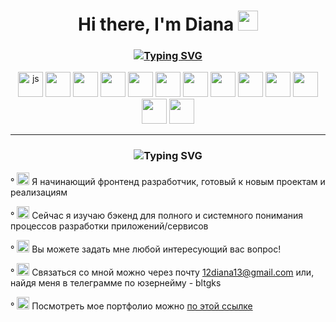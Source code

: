 <h1 align="center">Hi there, I'm Diana 
<img src="https://github.com/blackcater/blackcater/raw/main/images/Hi.gif" height="32"/></h1>
<h3 align="center"><a href="https://git.io/typing-svg"><img src="https://readme-typing-svg.herokuapp.com?font=Fira+Code&pause=1000&random=false&width=435&lines=Frontend+Developer+from+Kazan" alt="Typing SVG" /></a></h3>


<div align="center"><img src="https://cdn.jsdelivr.net/gh/devicons/devicon@latest/icons/javascript/javascript-original.svg" title="js" width="40" height="40"/> <img src="https://cdn.jsdelivr.net/gh/devicons/devicon@latest/icons/typescript/typescript-original.svg" width="40" height="40" /> <img src="https://cdn.jsdelivr.net/gh/devicons/devicon@latest/icons/html5/html5-original.svg" width="40" height="40"/> <img src="https://cdn.jsdelivr.net/gh/devicons/devicon@latest/icons/css3/css3-original.svg" width="40" height="40"/> <img src="https://cdn.jsdelivr.net/gh/devicons/devicon@latest/icons/react/react-original.svg" width="40" height="40" /> <img src="https://cdn.jsdelivr.net/gh/devicons/devicon@latest/icons/vuejs/vuejs-original.svg" width="40" height="40" /> <img src="https://cdn.jsdelivr.net/gh/devicons/devicon@latest/icons/nodejs/nodejs-original.svg" width="40" height="40"/> <img src="https://cdn.jsdelivr.net/gh/devicons/devicon@latest/icons/express/express-original.svg" width="40" height="40" />
<img src="https://cdn.jsdelivr.net/gh/devicons/devicon@latest/icons/npm/npm-original-wordmark.svg"  width="40" height="40"/> <img src="https://cdn.jsdelivr.net/gh/devicons/devicon@latest/icons/mongodb/mongodb-original.svg"  width="40" height="40"/> <img src="https://cdn.jsdelivr.net/gh/devicons/devicon@latest/icons/mysql/mysql-original.svg" width="40" height="40"/> <img src="https://cdn.jsdelivr.net/gh/devicons/devicon@latest/icons/git/git-original.svg" width="40" height="40"/> <img src="https://cdn.jsdelivr.net/gh/devicons/devicon@latest/icons/jest/jest-plain.svg" width="40" height="40"/></div> 

_______________

<h3 align="center" <a href="https://git.io/typing-svg"><img src="https://readme-typing-svg.herokuapp.com?font=Fira+Code&pause=1000&random=false&width=435&lines=Typing+%22about+me%22+..." alt="Typing SVG" /></a> </h3>

° <img src="https://github.com/DianaN7/DianaN7/assets/118924554/c4c94170-2c36-43e3-9d9a-2968bc4183af" width="20" height="20" /> Я начинающий фронтенд разработчик, готовый к новым проектам и реализациям

° <img src="https://github.com/DianaN7/DianaN7/assets/118924554/dfcb148b-1737-474d-ac51-7c7809e6dd87"  width="20" height="20"/> Сейчас я изучаю бэкенд для полного и системного понимания процессов разработки приложений/сервисов

° <img src="https://github.com/DianaN7/DianaN7/assets/118924554/97671773-b23a-4fb4-aae1-e53e9a2c094a"  width="20" height="20" /> Вы можете задать мне любой интересующий вас вопрос!
  
° <img src="https://github.com/DianaN7/DianaN7/assets/118924554/6ac9dd57-cbe6-46a2-9cb8-aec0c26f974c"  width="20" height="20"/> Связаться со мной можно через почту 12diana13@gmail.com или, найдя меня в телеграмме по юзернейму - bltgks 

° <img src="https://github.com/DianaN7/DianaN7/assets/118924554/33a57860-85ae-4e6b-b39b-8254d36c4045"  width="20" height="20"/> Посмотреть мое портфолио можно <a href="https://portfolio-diana-nagimovas-projects.vercel.app/">по этой ссылке</a>




